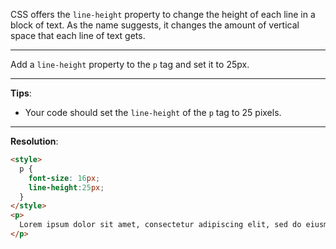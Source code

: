 CSS offers the `line-height` property to change the height of each line in a block of text. As the name suggests, it changes the amount of vertical space that each line of text gets.

---
Add a `line-height` property to the `p` tag and set it to 25px.

---
**Tips**: 

- Your code should set the `line-height` of the `p` tag to 25 pixels.

---
**Resolution**:
```html
<style>
  p {
    font-size: 16px;
    line-height:25px;
  }
</style>
<p>
  Lorem ipsum dolor sit amet, consectetur adipiscing elit, sed do eiusmod tempor incididunt ut labore et dolore magna aliqua. Ut enim ad minim veniam, quis nostrud exercitation ullamco laboris nisi ut aliquip ex ea commodo consequat. Duis aute irure dolor in reprehenderit in voluptate velit esse cillum dolore eu fugiat nulla pariatur.
</p>
```